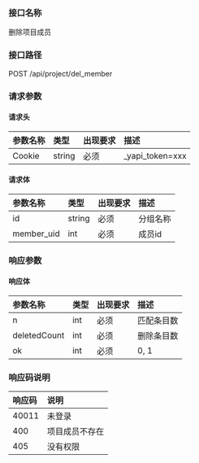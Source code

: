 ### 接口名称
删除项目成员

### 接口路径
POST /api/project/del_member

### 请求参数

#### 请求头

参数名称 | 类型   | 出现要求 | 描述
:--------|:-------|:-------|:---------------
Cookie   | string | 必须     | _yapi_token=xxx

#### 请求体

参数名称   | 类型   | 出现要求 | 描述
:----------|:-------|:-------|:----
id         | string | 必须     | 分组名称
member_uid | int    | 必须     | 成员id

### 响应参数

#### 响应体

参数名称     | 类型 | 出现要求 | 描述
:------------|:-----|:-------|:-----
n            | int  | 必须     | 匹配条目数
deletedCount | int  | 必须     | 删除条目数
ok           | int  | 必须     | 0, 1

### 响应码说明

响应码 | 说明
:------|:-------
40011  | 未登录
400    | 项目成员不存在
405    | 没有权限
